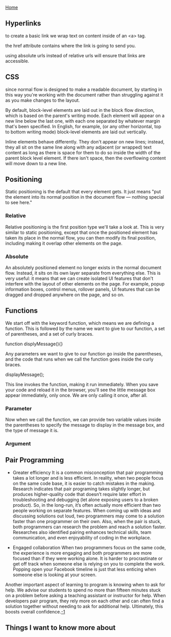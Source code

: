 [Home](../README.md)

## Hyperlinks

to create a basic link we wrap text on content inside of an \<a> tag.

the href attribute contains where the link is going to send you.

using absolute urls instead of relative urls will ensure that links are accessible.

## CSS

since normal flow is designed to make a readable document, by starting in this way you're working with the document rather than struggling against it as you make changes to the layout.

By default, block-level elements are laid out in the block flow direction, which is based on the parent's writing mode. Each element will appear on a new line below the last one, with each one separated by whatever margin that's been specified. In English, for example, (or any other horizontal, top to bottom writing mode) block-level elements are laid out vertically.

Inline elements behave differently. They don't appear on new lines; instead, they all sit on the same line along with any adjacent (or wrapped) text content as long as there is space for them to do so inside the width of the parent block level element. If there isn't space, then the overflowing content will move down to a new line.

## Positioning

Static positioning is the default that every element gets. It just means "put the element into its normal position in the document flow — nothing special to see here."

### Relative

Relative positioning is the first position type we'll take a look at. This is very similar to static positioning, except that once the positioned element has taken its place in the normal flow, you can then modify its final position, including making it overlap other elements on the page.

### Absolute

An absolutely positioned element no longer exists in the normal document flow. Instead, it sits on its own layer separate from everything else. This is very useful: it means that we can create isolated UI features that don't interfere with the layout of other elements on the page. For example, popup information boxes, control menus, rollover panels, UI features that can be dragged and dropped anywhere on the page, and so on.

## Functions

We start off with the keyword function, which means we are defining a function. This is followed by the name we want to give to our function, a set of parentheses, and a set of curly braces.

function displyMessage(){}

 Any parameters we want to give to our function go inside the parentheses, and the code that runs when we call the function goes inside the curly braces.

displayMessage();

This line invokes the function, making it run immediately. When you save your code and reload it in the browser, you'll see the little message box appear immediately, only once. We are only calling it once, after all.

### Parameter

Now when we call the function, we can provide two variable values inside the parentheses to specify the message to display in the message box, and the type of message it is.

### Argument

## Pair Programming 

- Greater efficiency
It is a common misconception that pair programming takes a lot longer and is less efficient. In reality, when two people focus on the same code base, it is easier to catch mistakes in the making. Research indicates that pair programing takes slightly longer, but produces higher-quality code that doesn’t require later effort in troubleshooting and debugging (let alone exposing users to a broken product). So, in the long-run, it’s often actually more efficient than two people working on separate features. When coming up with ideas and discussing solutions out loud, two programmers may come to a solution faster than one programmer on their own. Also, when the pair is stuck, both programmers can research the problem and reach a solution faster. Researches also identified pairing enhances technical skills, team communication, and even enjoyability of coding in the workplace.

- Engaged collaboration
When two programmers focus on the same code, the experience is more engaging and both programmers are more focused than if they were working alone. It is harder to procrastinate or get off track when someone else is relying on you to complete the work. Popping open your Facebook timeline is just that less enticing when someone else is looking at your screen.

Another important aspect of learning to program is knowing when to ask for help. We advise our students to spend no more than fifteen minutes stuck on a problem before asking a teaching assistant or instructor for help. When developers pair program, they rely more on each other and can often find a solution together without needing to ask for additional help. Ultimately, this boosts overall confidence.[-1]

## Things I want to know more about


[-1]: https://www.codefellows.org/blog/6-reasons-for-pair-programming/ 